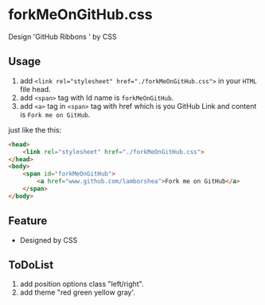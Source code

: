 # forkMeOnGitHub.css

Design 'GitHub Ribbons ' by CSS

## Usage

1. add `<link rel="stylesheet" href="./forkMeOnGitHub.css">` in your `HTML` file head.
1. add `<span>` tag with Id name is `forkMeOnGitHub`.
1. add `<a>` tag in `<span>` tag with href which is you GitHub Link and content is `Fork me on GitHub`.

just like the this:

```HTML
<head>
    <link rel="stylesheet" href="./forkMeOnGitHub.css">
</head>
<body>
    <span id="forkMeOnGitHub">
        <a href="www.github.com/lamborshea">Fork me on GitHub</a>
    </span>
</body>
```

## Feature

- Designed by CSS

## ToDoList

1. add position options class "left/right".
1. add theme "red green yellow gray'.
